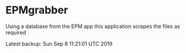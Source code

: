 # EPMgrabber
Using a database from the EPM app this application scrapes the files as required


Latest backup: Sun Sep 8 11:21:01 UTC 2019
